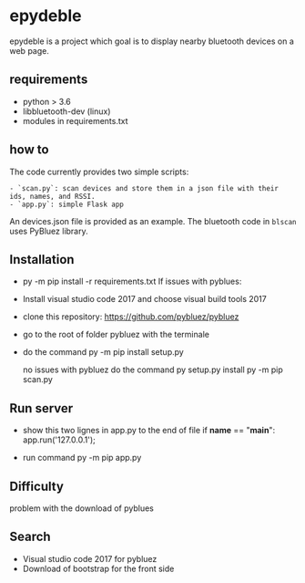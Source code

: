 # epydeble

epydeble is a project which goal is to display nearby bluetooth devices on a web page.
  
## requirements

   - python > 3.6
   - libbluetooth-dev (linux)
   - modules in requirements.txt

## how to

The code currently provides two simple scripts:

	- `scan.py`: scan devices and store them in a json file with their ids, names, and RSSI.
	- `app.py`: simple Flask app

An devices.json file is provided as an example.
The bluetooth code in `blscan` uses PyBluez library.

## Installation
- py -m pip install -r requirements.txt
  If issues with pyblues:
- Install visual studio code 2017 and choose visual build tools 2017
- clone this repository: https://github.com/pybluez/pybluez
- go to the root of folder pybluez with the terminale
- do the command py -m pip install setup.py

  no issues with pybluez
  do the command py setup.py install
  py -m pip scan.py

## Run server
- show this two lignes in app.py to the end of file
if __name__ == "__main__":
  app.run('127.0.0.1');

- run command py -m pip app.py 

## Difficulty

problem with the download of pyblues

## Search
- Visual studio code 2017 for pybluez
- Download of bootstrap for the front side